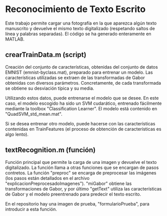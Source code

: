 # Reconocimiento de Texto Escrito

Este trabajo permite cargar una fotografía en la que aparezca algún texto manuscrito y devuelve el mismo texto digitalizado (respetando saltos de línea y palabras separadas). El código se ha generado enteramente en MATLAB.

## crearTrainData.m (script)
Creación del conjunto de características, obtenidas del conjunto de datos EMNIST (emnist-byclass.mat), preparado para entrenar un modelo. Las características utilizadas se extraen de las transformadas de Gabor obtenidas con diversos parámetros. Concretamente, de cada transformada se obtiene su desviación típica y su media.

Utilizando estos datos, puede entrenarse el modelo que se desee. En este caso, el modelo escogido ha sido un SVM cudarático, entrenado fácilmente mediante la toolbox "Classification Learner". El modelo está contenido en "QuadSVM_std_mean.mat".

Si se desea entrenar otro modelo, puede hacerse con las características contenidas en TrainFeatures (el proceso de obtención de características es algo lento).

## textRecognition.m (función)

Función principal que permite la carga de una imagen y devuelve el texto digitalizado. La función llama a otras funciones que se encargan de pasos contretos. La función "preproc" se encarga de preprocesar las imágenes (los pasos están detallados en el archivo "explicacionPreprocesadoImagenes"). "miGabor" obtiene las transformaciones de Gabor, y por último "getText" utiliza las características de Gabor y el modelo preentrenado para predecir el texto escrito.

En el repositorio hay una imagen de prueba, "formularioPrueba", para introducir a esta función.
